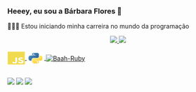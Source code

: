 ### Heeey, eu sou a Bárbara Flores 👋

👩🏻‍💻 Estou iniciando minha carreira no mundo da programação
<div align="center">
  <a href="https://github.com/baahflores">
  <img height="180em" src="https://github-readme-stats.vercel.app/api?username=baahflores&show_icons=true&theme=dracula&include_all_commits=true&count_private=true"/>
  <img height="180em" src="https://github-readme-stats.vercel.app/api/top-langs/?username=baahflores&layout=compact&langs_count=7&theme=dracula"/>
  
</div>
<div style="display: inline_block"><br>
  <img align="center" alt="Baah-Js" height="30" width="40" src="https://raw.githubusercontent.com/devicons/devicon/master/icons/javascript/javascript-plain.svg"> 
  <img align="center" alt="Baah-Python" height="30" width="40" src="https://raw.githubusercontent.com/devicons/devicon/master/icons/python/python-original.svg">
  <img align="center" alt="Baah-Ruby" height="30" width="40" 
src="https://cdn.jsdelivr.net/gh/devicons/devicon/icons/ruby/ruby-plain.svg">
</div>

##

<div>   
  <a href="https://www.instagram.com/baahflores" target="_blank"><img src="https://img.shields.io/badge/-Instagram-%23E4405F?style=for-the-badge&logo=instagram&logoColor=white" target="_blank"></a> 
  <a href = "floresbarbara.uf@mail.com"><img src="https://img.shields.io/badge/Gmail-D14836?style=for-the-badge&logo=gmail&logoColor=white"></a>  
  <a href="https://www.linkedin.com/in/barbaratcflores/" target="_blank"><img src="https://img.shields.io/badge/-LinkedIn-%230077B5?style=for-the-badge&logo=linkedin&logoColor=white" target="_blank"></a> 
</div>
